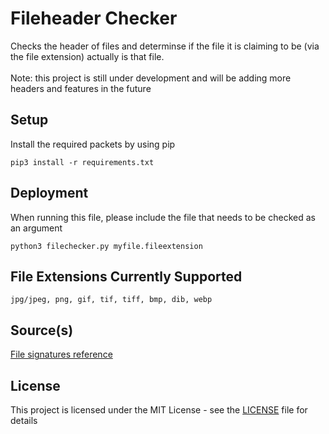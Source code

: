 # Fileheader Checker
Checks the header of files and determinse if the file it is claiming to be (via the file extension) actually is that file.
<br>
<br>Note: this project is still under development and will be adding more headers and features in the future

## Setup
Install the required packets by using pip
```
pip3 install -r requirements.txt
```

## Deployment
When running this file, please include the file that needs to be checked as an argument
```
python3 filechecker.py myfile.fileextension
```

## File Extensions Currently Supported
```
jpg/jpeg, png, gif, tif, tiff, bmp, dib, webp
```
## Source(s)
[File signatures reference](https://en.wikipedia.org/wiki/List_of_file_signatures)

## License
This project is licensed under the MIT License - see the [LICENSE](LICENSE) file for details

